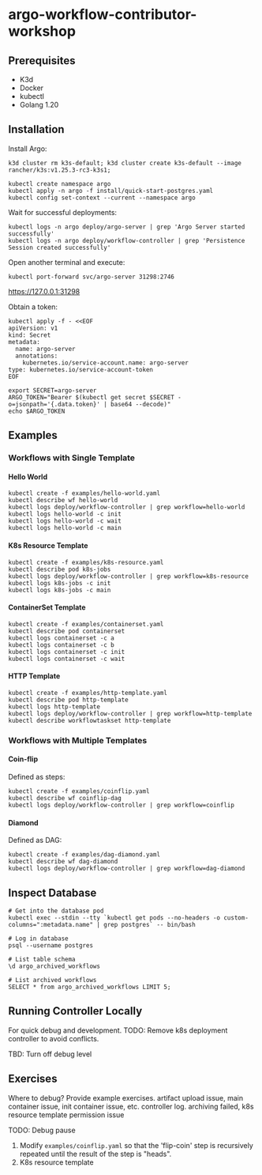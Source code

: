# argo-workflow-contributor-workshop

## Prerequisites

* K3d
* Docker
* kubectl
* Golang 1.20


## Installation

Install Argo:

```
k3d cluster rm k3s-default; k3d cluster create k3s-default --image rancher/k3s:v1.25.3-rc3-k3s1; 

kubectl create namespace argo
kubectl apply -n argo -f install/quick-start-postgres.yaml
kubectl config set-context --current --namespace argo
```

Wait for successful deployments:
```
kubectl logs -n argo deploy/argo-server | grep 'Argo Server started successfully'
kubectl logs -n argo deploy/workflow-controller | grep 'Persistence Session created successfully'
```


Open another terminal and execute:
```
kubectl port-forward svc/argo-server 31298:2746
```

https://127.0.0.1:31298

Obtain a token:
```
kubectl apply -f - <<EOF
apiVersion: v1
kind: Secret
metadata:
  name: argo-server
  annotations:
    kubernetes.io/service-account.name: argo-server
type: kubernetes.io/service-account-token
EOF

export SECRET=argo-server
ARGO_TOKEN="Bearer $(kubectl get secret $SECRET -o=jsonpath='{.data.token}' | base64 --decode)"
echo $ARGO_TOKEN
```

## Examples

### Workflows with Single Template

#### Hello World

```
kubectl create -f examples/hello-world.yaml
kubectl describe wf hello-world
kubectl logs deploy/workflow-controller | grep workflow=hello-world
kubectl logs hello-world -c init
kubectl logs hello-world -c wait
kubectl logs hello-world -c main
```

#### K8s Resource Template

```
kubectl create -f examples/k8s-resource.yaml
kubectl describe pod k8s-jobs
kubectl logs deploy/workflow-controller | grep workflow=k8s-resource
kubectl logs k8s-jobs -c init
kubectl logs k8s-jobs -c main
```


#### ContainerSet Template

```
kubectl create -f examples/containerset.yaml
kubectl describe pod containerset
kubectl logs containerset -c a
kubectl logs containerset -c b
kubectl logs containerset -c init
kubectl logs containerset -c wait
```

#### HTTP Template

```
kubectl create -f examples/http-template.yaml
kubectl describe pod http-template
kubectl logs http-template
kubectl logs deploy/workflow-controller | grep workflow=http-template
kubectl describe workflowtaskset http-template
```

### Workflows with Multiple Templates

#### Coin-flip

Defined as steps:

```
kubectl create -f examples/coinflip.yaml
kubectl describe wf coinflip-dag
kubectl logs deploy/workflow-controller | grep workflow=coinflip
```

#### Diamond

Defined as DAG:

```
kubectl create -f examples/dag-diamond.yaml
kubectl describe wf dag-diamond
kubectl logs deploy/workflow-controller | grep workflow=dag-diamond
```


## Inspect Database

```
# Get into the database pod
kubectl exec --stdin --tty `kubectl get pods --no-headers -o custom-columns=":metadata.name" | grep postgres` -- bin/bash

# Log in database
psql --username postgres

# List table schema
\d argo_archived_workflows

# List archived workflows
SELECT * from argo_archived_workflows LIMIT 5;
```

## Running Controller Locally

For quick debug and development.
TODO: Remove k8s deployment controller to avoid conflicts.

TBD: Turn off debug level


## Exercises

Where to debug? Provide example exercises. artifact upload issue, main container issue, init container issue, etc. controller log. archiving failed, k8s resource template permission issue

TODO: Debug pause

1. Modify `examples/coinflip.yaml` so that the 'flip-coin' step is recursively repeated until the result of the step is "heads".
1. K8s resource template


